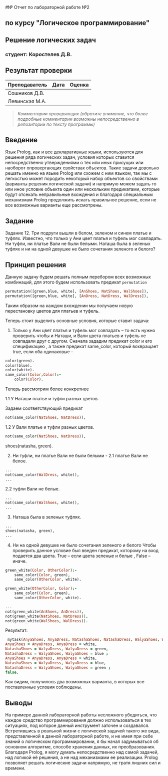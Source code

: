 #№ Отчет по лабораторной работе №2
## по курсу "Логическое программирование"

## Решение логических задач

### студент: Коростелев Д.В.

## Результат проверки

| Преподаватель     | Дата         |  Оценка       |
|-------------------|--------------|---------------|
| Сошников Д.В. |              |               |
| Левинская М.А.|              |               |

> *Комментарии проверяющих (обратите внимание, что более подробные комментарии возможны непосредственно в репозитории по тексту программы)*


## Введение

Язык Prolog, как и все декларативные языки, используются для решения ряда логических задач, условия которых ставится непосредственно утверждениями о тех или иных присущих или наоборот опровергающих свойствах объектов. Такие задачи довольно решать именно на языке Prolog или схожем с ним языком, так мы с легкостью может породить некоторый набор объектов со свойствами (варианты решения логической задачи) и напрямую можем задать то или иное условие объекта один или нескольким предикатами, которые будут отсекать неправильные вхождения и благодаря специальным механизмам Prolog продолжить искать правильное решение, если не все возможные варианты еще рассмотрены.

## Задание

Задание 12. Три подруги вышли в белом, зеленом и синем платье и туфлях. Известно, что только у Ани цвет платья и туфель мог совпадать. Ни туфли, ни платье Вали не были белыми. Наташа была в зеленых туфлях и ни на одной девушке не было сочетания зеленого и белого?

## Принцип решения

Данную задачу будем решать полным перебором всех возможных комбинаций, для этого будем использовать предикат `permutation`

```prolog
permutation([green,blue, white], [AnShoes, NatShoes, WalShoes]),
permutation([green,blue, white], [AnDress, NatDress, WalDress]),
```
Таким образом на каждом вхождении мы получаем новую перестановку цветов для платьев и туфель.

Теперь стоит выделить основные условия, которые ставит задача: 

1.	Только у Ани цвет платья и туфель мог совпадать – то есть нужно проверить чтобы и Наташи, и Вали цвета платьев и туфель не совпадали друг с другом. 
Сначала зададим предикат color и его спецификацию , а также предикат same_color, который вохвращает true, если оба одинаковые – 

```prolog
color(green).
color(blue).
color(white).
same_color(Color,Color):-
    color(Color).
```

Теперь рассмотрим более конкретнее 

1.1	У Наташи платье и туфли разных цветов.

Задаем соответствующий предикат

```prolog
not(same_color(NatShoes, NatDress)),
```

1.2	У Вали платье и туфли разных цветов.
```prolog
not(same_color(NatShoes, NatDress)),
```
shoes(natasha, green).

2.	Ни туфли, ни платье Вали не были белыми - 
2.1	платье Вали не белое.
```prolog
...
not(same_color(WalDress, white)),
...
```
2.2	туфли Вали не белые.
```prolog
...
not(same_color(WalShoes, white)),
...
```
3. Наташа была в зеленых туфлях.
```prolog
...
shoes(natasha, green),
...
```
4.	Ни на одной девушке не было сочетания зеленого и белого
Чтобы проверить данное условие был введен предикат, которому на вход подается два цвета. True – если цвета зеленые и белые , False – иначе.
```prolog
green_white(Color, OtherColor):-
    same_color(Color, green),
    same_color(OtherColor, white).

green_white(OtherColor, Color):-
    same_color(Color, green),
    same_color(OtherColor, white).
```

```prolog
...
not(green_white(AnShoes, AnDress)),
not(green_white(NatShoes, NatDress)),
not(green_white(WalShoes, WalDress)).
```
Результат:
```prolog
 mytask(AnyaShoes, AnyaDress, NatashaShoes, NatashaDress, WalyaShoes, WalyaDress).
AnyaShoes = AnyaDress, AnyaDress = white,
NatashaShoes = WalyaDress, WalyaDress = green,
NatashaDress = WalyaShoes, WalyaShoes = blue ;
AnyaShoes = AnyaDress, AnyaDress = white,
NatashaShoes = WalyaDress, WalyaDress = blue,
NatashaDress = WalyaShoes, WalyaShoes = green ;
false.
```
Как видим, получилось два возможных варианта, в которых все поставленные условия соблюдены.

## Выводы

На примере данной лабораторной работы несложного убедиться, что каждое средство программирования должно использоваться в тех ситуациях, под которое данный инструмент заточен и создавался. Встретившись в реальной жизни с логической задачей такого же вида, представленной в данной лабораторной работе, и не имея при себе знаний о логическом программировании, я бы начал задумываться об основном алгоритме, способе хранения данных, их преобразования. Благодаря Prolog, я могу думать непосредственно над самой задачей, над логикой её решения, а не над механизмами ее реализации. Prolog позволяет решать логические задачи напрямую, не тратя лишних сил и времени.
